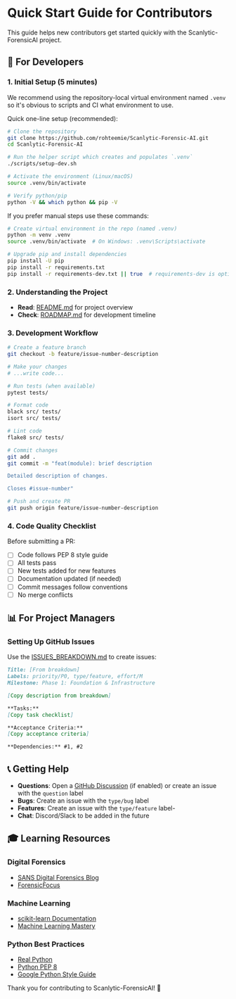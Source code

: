 # Quick Start Guide for Contributors

This guide helps new contributors get started quickly with the Scanlytic-ForensicAI project.

## 🚀 For Developers

### 1. Initial Setup (5 minutes)

We recommend using the repository-local virtual environment named `.venv` so it's obvious to scripts and CI what environment to use.

Quick one-line setup (recommended):

```bash
# Clone the repository
git clone https://github.com/rohteemie/Scanlytic-Forensic-AI.git
cd Scanlytic-Forensic-AI

# Run the helper script which creates and populates `.venv`
./scripts/setup-dev.sh

# Activate the environment (Linux/macOS)
source .venv/bin/activate

# Verify python/pip
python -V && which python && pip -V
```

If you prefer manual steps use these commands:

```bash
# Create virtual environment in the repo (named .venv)
python -m venv .venv
source .venv/bin/activate  # On Windows: .venv\Scripts\activate

# Upgrade pip and install dependencies
pip install -U pip
pip install -r requirements.txt
pip install -r requirements-dev.txt || true  # requirements-dev is optional
```

### 2. Understanding the Project

- **Read**: [README.md](../README.md) for project overview
- **Check**: [ROADMAP.md](../ROADMAP.md) for development timeline

### 3. Development Workflow

```bash
# Create a feature branch
git checkout -b feature/issue-number-description

# Make your changes
# ...write code...

# Run tests (when available)
pytest tests/

# Format code
black src/ tests/
isort src/ tests/

# Lint code
flake8 src/ tests/

# Commit changes
git add .
git commit -m "feat(module): brief description

Detailed description of changes.

Closes #issue-number"

# Push and create PR
git push origin feature/issue-number-description
```

### 4. Code Quality Checklist

Before submitting a PR:

- [ ] Code follows PEP 8 style guide
- [ ] All tests pass
- [ ] New tests added for new features
- [ ] Documentation updated (if needed)
- [ ] Commit messages follow conventions
- [ ] No merge conflicts

## 📊 For Project Managers

### Setting Up GitHub Issues

Use the [ISSUES_BREAKDOWN.md](../ISSUES_BREAKDOWN.md) to create issues:

```markdown
Title: [From breakdown]
Labels: priority/P0, type/feature, effort/M
Milestone: Phase 1: Foundation & Infrastructure

[Copy description from breakdown]

**Tasks:**
[Copy task checklist]

**Acceptance Criteria:**
[Copy acceptance criteria]

**Dependencies:** #1, #2
```

## 📞 Getting Help

- **Questions**: Open a [GitHub Discussion](https://github.com/rohteemie/Scanlytic-Forensic-AI/discussions) (if enabled) or create an issue with the `question` label
- **Bugs**: Create an issue with the `type/bug` label
- **Features**: Create an issue with the `type/feature` label-
- **Chat**: Discord/Slack to be added in the future

## 🎓 Learning Resources

### Digital Forensics

- [SANS Digital Forensics Blog](https://www.sans.org/blog/)
- [ForensicFocus](https://www.forensicfocus.com/)

### Machine Learning

- [scikit-learn Documentation](https://scikit-learn.org/stable/)
- [Machine Learning Mastery](https://machinelearningmastery.com/)

### Python Best Practices

- [Real Python](https://realpython.com/)
- [Python PEP 8](https://www.python.org/dev/peps/pep-0008/)
- [Google Python Style Guide](https://google.github.io/styleguide/pyguide.html)

Thank you for contributing to Scanlytic-ForensicAI! 🚀
